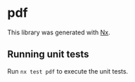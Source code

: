# pdf

This library was generated with [Nx](https://nx.dev).

## Running unit tests

Run `nx test pdf` to execute the unit tests.
